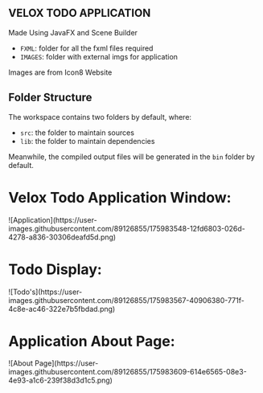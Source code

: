 ## VELOX TODO APPLICATION

Made Using JavaFX and Scene Builder

- `FXML`: folder for all the fxml files required
- `IMAGES`: folder with external imgs for application

Images are from Icon8 Website

## Folder Structure

The workspace contains two folders by default, where:

- `src`: the folder to maintain sources
- `lib`: the folder to maintain dependencies

Meanwhile, the compiled output files will be generated in the `bin` folder by default.
<h1>Velox Todo Application Window: </h1>
![Application](https://user-images.githubusercontent.com/89126855/175983548-12fd6803-026d-4278-a836-30306deafd5d.png)
<h1>Todo Display: </h1>
![Todo's](https://user-images.githubusercontent.com/89126855/175983567-40906380-771f-4c8e-ac46-322e7b5fbdad.png)
<h1>Application About Page: </h1>
![About Page](https://user-images.githubusercontent.com/89126855/175983609-614e6565-08e3-4e93-a1c6-239f38d3d1c5.png)
